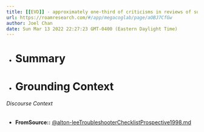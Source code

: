 ```yaml
---
title: [[EVD]] - approximately one-third of criticisms in reviews of submitted manuscripts for a teacher education journal were directly related to inadequacies in synthesis - [[@alton-leeTroubleshooterChecklistProspective1998]]
url: https://roamresearch.com/#/app/megacoglab/page/aOBJ7CfGw
author: Joel Chan
date: Sun Mar 13 2022 22:27:23 GMT-0400 (Eastern Daylight Time)
---
```


- # Summary
- # Grounding Context

###### Discourse Context

- **FromSource::** [@alton-leeTroubleshooterChecklistProspective1998.md](@alton-leeTroubleshooterChecklistProspective1998.md)

